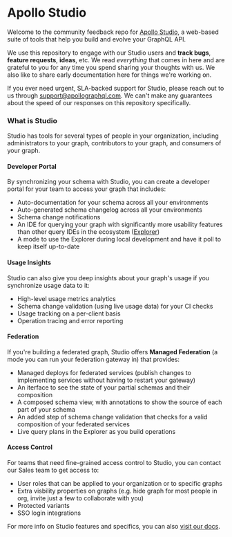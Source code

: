 # Apollo Studio

Welcome to the community feedback repo for [Apollo Studio](http://studio.apollographql.com/), a web-based suite of tools that help you build and evolve your GraphQL API.

We use this repository to engage with our Studio users and **track bugs**, **feature requests**, **ideas**, etc. We read _everything_ that comes in here and are grateful to you for any time you spend sharing your thoughts with us. We also like to share early documentation here for things we're working on.

If you ever need urgent, SLA-backed support for Studio, please reach out to us through support@apollographql.com. We can't make any guarantees about the speed of our responses on this repository specifically.

### What is Studio

Studio has tools for several types of people in your organization, including administrators to your graph, contributors to your graph, and consumers of your graph.

#### Developer Portal

By synchronizing your schema with Studio, you can create a developer portal for your team to access your graph that includes:

- Auto-documentation for your schema across all your environments
- Auto-generated schema changelog across all your environments
- Schema change notifications
- An IDE for querying your graph with significantly more usability features than other query IDEs in the ecosystem ([Explorer](https://www.apollographql.com/docs/studio/explorer))
- A mode to use the Explorer during local development and have it poll to keep itself up-to-date

#### Usage Insights

Studio can also give you deep insights about your graph's usage if you synchronize usage data to it:

- High-level usage metrics analytics
- Schema change validation (using live usage data) for your CI checks
- Usage tracking on a per-client basis
- Operation tracing and error reporting

#### Federation

If you're building a federated graph, Studio offers **Managed Federation** (a mode you can run your federation gateway in) that provides:

- Managed deploys for federated services (publish changes to implementing services without having to restart your gateway)
- An iterface to see the state of your partial schemas and their composition
- A composed schema view, with annotations to show the source of each part of your schema
- An added step of schema change validation that checks for a valid composition of your federated services
- Live query plans in the Explorer as you build operations

#### Access Control

For teams that need fine-grained access control to Studio, you can contact our Sales team to get access to:
- User roles that can be applied to your organization or to specific graphs
- Extra visbility properties on graphs (e.g. hide graph for most people in org, invite just a few to collaborate with you)
- Protected variants
- SSO login integrations

For more info on Studio features and specifics, you can also [visit our docs](https://www.apollographql.com/docs/studio/).
